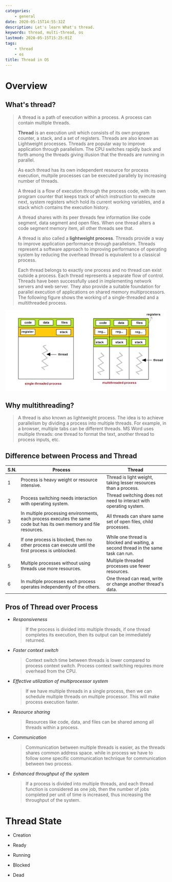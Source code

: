 ```yaml
---
categories:
    - general
date: 2020-05-15T14:55:32Z
description: Let's learn What's thread.
keywords: thread, multi-thread, os
lastmod: 2020-05-15T15:25:01Z
tags:
    - thread
    - os
title: Thread in OS
---
```




# Overview

## What's thread?

> A thread is a path of execution within a process. A process can contain multiple threads.
>
>   **Thread** is an execution unit which consists of its own program counter, a stack, and a set of registers. Threads are also known as Lightweight
> processes. Threads are popular way to improve application through parallelism. The CPU switches rapidly back and forth among the threads giving
> illusion that the threads are running in parallel.
>
>   As each thread has its own independent resource for process execution, multpile processes can be executed parallely by increasing number of
> threads.
>
>   A thread is a flow of execution through the process code, with its own program counter that keeps track of which instruction to execute next,
> system registers which hold its current working variables, and a stack which contains the execution history.
>
>   A thread shares with its peer threads few information like code segment, data segment and open files. When one thread alters a code segment memory
> item, all other threads see that.
>
>   A thread is also called a **lightweight process**. Threads provide a way to improve application performance through parallelism. Threads represent
> a software approach to improving performance of operating system by reducing the overhead thread is equivalent to a classical process.
>
>   Each thread belongs to exactly one process and no thread can exist outside a process. Each thread represents a separate flow of control. Threads
> have been successfully used in implementing network servers and web server. They also provide a suitable foundation for parallel execution of
> applications on shared memory multiprocessors. The following figure shows the working of a single-threaded and a multithreaded process.

![Single Threaded and Multithreaded Process](assets/single-and-multithreaded-process.png)

## Why multithreading?

> A thread is also known as lightweight process. The idea is to achieve parallelism by dividing a process into multiple threads. For example, in a
> browser, multiple tabs can be different threads. MS Word uses multiple threads: one thread to format the text, another thread to process inputs,
> etc.

## Difference between Process and Thread

| S.N. | Process                                                                                                             | Thread                                                                             |
|------|---------------------------------------------------------------------------------------------------------------------|------------------------------------------------------------------------------------|
| 1    | Process is heavy weight or resource intensive.                                                                      | Thread is light weight, taking lesser resources than a process.                    |
| 2    | Process switching needs interaction with operating system.                                                          | Thread switching does not need to interact with operating system.                  |
| 3    | In multiple processing environments, each process executes the same code but has its own memory and file resources. | All threads can share same set of open files, child processes.                     |
| 4    | If one process is blocked, then no other process can execute until the first process is unblocked.                  | While one thread is blocked and waiting, a second thread in the same task can run. |
| 5    | Multiple processes without using threads use more resources.                                                        | Multiple threaded processes use fewer resources.                                   |
| 6    | In multiple processes each process operates independently of the others.                                            | One thread can read, write or change another thread's data.                        |

## Pros of Thread over Process

- *Responsiveness*

  > If the process is divided into multiple threads, if one thread completes its execution, then its output can be immediately returned.

- *Faster context switch*

  > Context switch time between threads is lower compared to process context switch. Process context switching requires more overhead from the CPU.

- *Effective utilization of multiprocessor system*

  > If we have multiple threads in a single process, then we can schedule multiple threads on multiple processor. This will make process execution
  faster.

- *Resource sharing*

  > Resources like code, data, and files can be shared among all threads within a process.

- *Communication*

  > Communication between multiple threads is easier, as the threads shares common address space. while in process we have to follow some specific
  communication technique for communication between two process.

- *Enhanced throughput of the system*

  > If a process is divided into multiple threads, and each thread function is considered as one job, then the number of jobs completed per unit of
  time is increased, thus increasing the throughput of the system.

# Thread State

- Creation

- Ready

- Running

- Blocked

- Dead

